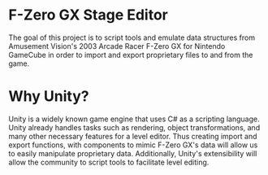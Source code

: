# F-Zero GX Stage Editor
The goal of this project is to script tools and emulate data structures from Amusement Vision's 2003 Arcade Racer F-Zero GX for Nintendo GameCube in order to import and export proprietary files to and from the game.

# Why Unity?
Unity is a widely known game engine that uses C# as a scripting language. Unity already handles tasks such as rendering, object transformations, and many other necessary features for a level editor. Thus creating import and export functions, with components to mimic F-Zero GX's data will allow us to easily manipulate proprietary data. Additionally, Unity's extensibility will allow the community to script tools to facilitate level editing.

